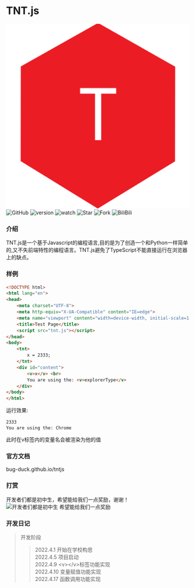 # TNT.js
![输入图片说明](TNT.js.logo.png)
![GitHub](https://img.shields.io/github/license/Bug-Duck/tntjs)
![version](https://img.shields.io/badge/version-0.0.3-green)
![watch](https://img.shields.io/github/watchers/Bug-Duck/tntjs?color=blue&logo=github&style=flat-square)
![Star](https://img.shields.io/github/stars/Bug-Duck/tntjs?color=yellow&logo=github&style=flat-square)
![Fork](https://img.shields.io/github/forks/Bug-Duck/tntjs?color=green&logo=github&style=flat-square)
![BiliBili](https://img.shields.io/static/v1?label=bilibili&message=BugDuck开源团队&color=ff69b4&logo=bilibili)
### 介绍
TNT.js是一个基于Javascript的编程语言,目的是为了创造一个和Python一样简单的,又不失前端特性的编程语言。TNT.js避免了TypeScript不能直接运行在浏览器上的缺点。<br/>

### 样例
```html
<!DOCTYPE html>
<html lang="en">
<head>
    <meta charset="UTF-8">
    <meta http-equiv="X-UA-Compatible" content="IE=edge">
    <meta name="viewport" content="width=device-width, initial-scale=1.0">
    <title>Test Page</title>
    <script src="tnt.js"></script>
</head>
<body>
    <tnt>
        x = 2333;
    </tnt>
    <div id="content">
        <v>x</v> <br>
        You are using the: <v>explorerType</v>
    </div>
</body>
</html>
```
运行效果:
```
2333
You are using the: Chrome
```
此时在v标签内的变量名会被渲染为他的值
### 官方文档
bug-duck.github.io/tntjs

### 打赏
开发者们都是初中生，希望能给我们一点奖励，谢谢！
![开发者们都是初中生 希望能给我们一点奖励](https://img-blog.csdnimg.cn/369cf4080e44416b9e78e58872615d6b.png?x-oss-process=image/watermark,type_d3F5LXplbmhlaQ,shadow_50,text_Q1NETiBA566x5a2Q5ZCbc2hlZXA=,size_20,color_FFFFFF,t_70,g_se,x_16#pic_center)

### 开发日记
> 开发阶段
> > 2022.4.1 开始在学校构思<br/>
> > 2022.4.5 项目启动<br/>
> > 2022.4.9 \<v\>\</v\>标签功能实现<br/>
> > 2022.4.10 变量赋值功能实现<br/>
> > 2022.4.17 函数调用功能实现

